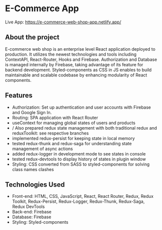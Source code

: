 # E-Commerce App

Live App: https://e-commerce-web-shop-app.netlify.app/

## About the project

E-commerce web shop is an enterprise level React application deployed to production. It utilizes the newest technologies and tools including ContextAPI, React-Router, Hooks and Firebase. Authorization and Database is managed internally by Firebase, taking advantage of its feature for backend development. Styled-components as CSS in JS enables to build maintainable and scalable codebase by enhancing modularity of React components.

## Features

-   Authorization: Set up authentication and user accounts with Firebase and Google Sign In.
-   Routing: SPA application with React Router
-   useContext for managing global states of users and products
-   / Also prepared redux state management with both traditional redux and reduxToolkit: see respective branches
-   implemented redux-persist for keeping state in local memory
-   tested redux-thunk and redux-saga for understanding state management of async actions
-   added redux-logger in development mode to see states in console
-   tested redux-devtools to display history of  states in plugin window
-   Styling: CSS converted from SASS to styled-components for solving class names clashes

## Technologies Used

-   Front-end: HTML, CSS, JavaScript, React, React Router, Redux, Redux Toolkit, Redux-Persist, Redux-Logger, Redux-Thunk, Redux-Saga, Redux DevTools
-   Back-end: Firebase
-   Database: Firebase
-   Styling: Styled-components
